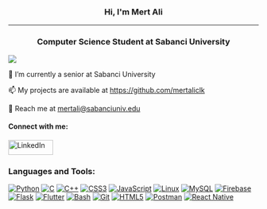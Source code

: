 <p align="center">
  <h3 align="center">Hi, I'm Mert Ali</h3>
  <hr>
  <h3 align="center">Computer Science Student at Sabanci University</h3>
</p>


![](https://komarev.com/ghpvc/?username=mertali&color=green&label=PROFILE+VIEWS&base=123)


🔭 I’m currently a senior at Sabanci University

📫 My projects are available at https://github.com/mertaliclk

💬 Reach me at mertali@sabanciuniv.edu

#### Connect with me:
<p align="left">
  <a href="https://www.linkedin.com/in/mertaliclk" target="_blank">
    <img src="https://img.shields.io/badge/LinkedIn-0077B5?style=for-the-badge&logo=linkedin&logoColor=white" alt="LinkedIn" height="30" width="90">
  </a>
</p>

### Languages and Tools:
[![Python](https://img.shields.io/badge/Python-3776AB?style=for-the-badge&logo=python&logoColor=white)](https://en.wikipedia.org/wiki/Python_(programming_language))
[![C](https://img.shields.io/badge/C-A8B9CC?style=for-the-badge&logo=c&logoColor=white)](https://en.wikipedia.org/wiki/C_(programming_language))
[![C++](https://img.shields.io/badge/C++-00599C?style=for-the-badge&logo=c%2B%2B&logoColor=white)](https://en.wikipedia.org/wiki/C%2B%2B)
[![CSS3](https://img.shields.io/badge/CSS3-1572B6?style=for-the-badge&logo=css3&logoColor=white)](https://en.wikipedia.org/wiki/CSS)
[![JavaScript](https://img.shields.io/badge/JavaScript-F7DF1E?style=for-the-badge&logo=javascript&logoColor=black)](https://en.wikipedia.org/wiki/JavaScript)
[![Linux](https://img.shields.io/badge/Linux-FCC624?style=for-the-badge&logo=linux&logoColor=black)](https://en.wikipedia.org/wiki/Linux)
[![MySQL](https://img.shields.io/badge/MySQL-4479A1?style=for-the-badge&logo=mysql&logoColor=white)](https://en.wikipedia.org/wiki/MySQL)
[![Firebase](https://img.shields.io/badge/Firebase-FFCA28?style=for-the-badge&logo=firebase&logoColor=black)](https://en.wikipedia.org/wiki/Firebase)
[![Flask](https://img.shields.io/badge/Flask-000000?style=for-the-badge&logo=flask&logoColor=white)](https://en.wikipedia.org/wiki/Flask_(web_framework))
[![Flutter](https://img.shields.io/badge/Flutter-02569B?style=for-the-badge&logo=flutter&logoColor=white)](https://en.wikipedia.org/wiki/Flutter_(software))
[![Bash](https://img.shields.io/badge/Bash-4EAA25?style=for-the-badge&logo=gnu-bash&logoColor=white)](https://en.wikipedia.org/wiki/Bash_(Unix_shell))
[![Git](https://img.shields.io/badge/Git-F05032?style=for-the-badge&logo=git&logoColor=white)](https://en.wikipedia.org/wiki/Git)
[![HTML5](https://img.shields.io/badge/HTML5-E34F26?style=for-the-badge&logo=html5&logoColor=white)](https://en.wikipedia.org/wiki/HTML)
[![Postman](https://img.shields.io/badge/Postman-FF6C37?style=for-the-badge&logo=postman&logoColor=white)](https://en.wikipedia.org/wiki/Postman)
[![React Native](https://img.shields.io/badge/React_Native-61DAFB?style=for-the-badge&logo=react&logoColor=white)](https://en.wikipedia.org/wiki/React_Native)
<!--

Here are some ideas to get you started:

- 🔭 I’m currently working on ...
- 🌱 I’m currently learning ...
- 👯 I’m looking to collaborate on ...
- 🤔 I’m looking for help with ...
- 💬 Ask me about ...
- 📫 How to reach me: ...
- 😄 Pronouns: ...
- ⚡ Fun fact: ...
-->
